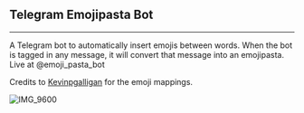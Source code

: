 ## Telegram Emojipasta Bot

---

A Telegram bot to automatically insert emojis between words. When the bot is tagged in any message, it will convert that message into an emojipasta. Live at @emoji_pasta_bot

Credits to [Kevinpgalligan](https://github.com/Kevinpgalligan/EmojipastaBot) for the emoji mappings. 

![IMG_9600](https://user-images.githubusercontent.com/29771154/104054374-f0145a80-5227-11eb-8eba-54b97fd232db.PNG)

